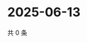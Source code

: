 # 2025-06-13

共 0 条

<!-- BEGIN ZHIHUQUESTIONS -->
<!-- 最后更新时间 Fri Jun 13 2025 05:11:16 GMT+0800 (China Standard Time) -->

<!-- END ZHIHUQUESTIONS -->
